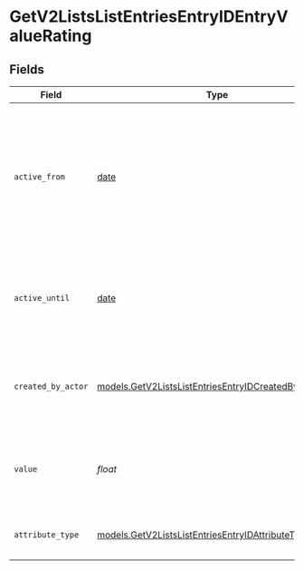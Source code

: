 # GetV2ListsListEntriesEntryIDEntryValueRating


## Fields

| Field                                                                                                                       | Type                                                                                                                        | Required                                                                                                                    | Description                                                                                                                 | Example                                                                                                                     |
| --------------------------------------------------------------------------------------------------------------------------- | --------------------------------------------------------------------------------------------------------------------------- | --------------------------------------------------------------------------------------------------------------------------- | --------------------------------------------------------------------------------------------------------------------------- | --------------------------------------------------------------------------------------------------------------------------- |
| `active_from`                                                                                                               | [date](https://docs.python.org/3/library/datetime.html#date-objects)                                                        | :heavy_check_mark:                                                                                                          | The point in time at which this value was made "active". `active_from` can be considered roughly analogous to `created_at`. | 2023-01-01T15:00:00.000000000Z                                                                                              |
| `active_until`                                                                                                              | [date](https://docs.python.org/3/library/datetime.html#date-objects)                                                        | :heavy_check_mark:                                                                                                          | The point in time at which this value was deactivated. If `null`, the value is active.                                      | 2023-01-01T15:00:00.000000000Z                                                                                              |
| `created_by_actor`                                                                                                          | [models.GetV2ListsListEntriesEntryIDCreatedByActor14](../models/getv2listslistentriesentryidcreatedbyactor14.md)            | :heavy_check_mark:                                                                                                          | The actor that created this value.                                                                                          | {<br/>"type": "workspace-member",<br/>"id": "50cf242c-7fa3-4cad-87d0-75b1af71c57b"<br/>}                                    |
| `value`                                                                                                                     | *float*                                                                                                                     | :heavy_check_mark:                                                                                                          | A number between 0 and 5 (inclusive) to represent a star rating.                                                            | 3                                                                                                                           |
| `attribute_type`                                                                                                            | [models.GetV2ListsListEntriesEntryIDAttributeTypeRating](../models/getv2listslistentriesentryidattributetyperating.md)      | :heavy_check_mark:                                                                                                          | The attribute type of the value.                                                                                            | rating                                                                                                                      |